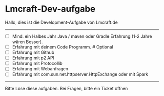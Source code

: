 # Lmcraft-Dev-aufgabe

Hallo, dies ist die Development-Aufgabe von Lmcraft.de

--------------------------------

-  [ ] Mind. ein Halbes Jahr Java / maven oder Gradle Erfahrung (1-2 Jahre wären Besser).
-  [ ] Erfahrung mit deinem Code Programm.
       # Optional
-  [ ] Erfahrung mit Github
-  [ ] Erfahrung mit p2 API
-  [ ] Erfahrung mit Protocollib
-  [ ] Erfahrung mit Webanfragen
-  [ ] Erfahrung mit com.sun.net.httpserver.HttpExchange oder mit Spark

---------------------------------

Bitte Löse diese aufgaben.
Bei Fragen, bitte ein Ticket öffnen 
